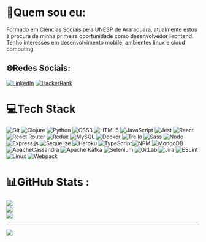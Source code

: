 # 💫Quem sou eu:
Formado em Ciências Sociais pela UNESP de Araraquara, atualmente estou à procura da minha primeira oportunidade como desenvolvedor Frontend. Tenho interesses em desenvolvimento mobile, ambientes linux e cloud computing.

## 🌐Redes Sociais:
[![LinkedIn](https://img.shields.io/badge/linkedin-%230077B5.svg?style=for-the-badge&logo=linkedin&logoColor=white)](https://www.linkedin.com/in/augusto-moreira-magalhaes/)
[![HackerRank](https://img.shields.io/badge/-Hackerrank-2EC866?style=for-the-badge&logo=HackerRank&logoColor=white)](https://www.hackerrank.com/augustommg)

# 💻Tech Stack
![Git](https://img.shields.io/badge/Git-E34F26?style=for-the-badge&logo=git&logoColor=white) ![Clojure](https://img.shields.io/badge/Clojure-%23Clojure.svg?style=for-the-badge&logo=Clojure&logoColor=Clojure) ![Python](https://img.shields.io/badge/python-3670A0?style=for-the-badge&logo=python&logoColor=ffdd54) ![CSS3](https://img.shields.io/badge/css3-%231572B6.svg?style=for-the-badge&logo=css3&logoColor=white) ![HTML5](https://img.shields.io/badge/html5-%23E34F26.svg?style=for-the-badge&logo=html5&logoColor=white) ![JavaScript](https://img.shields.io/badge/JavaScript-F7DF1E?style=for-the-badge&logo=javascript&logoColor=black) ![Jest](https://img.shields.io/badge/Jest-C21325?style=for-the-badge&logo=jest&logoColor=white) ![React](https://img.shields.io/badge/react-%2320232a.svg?style=for-the-badge&logo=react&logoColor=%2361DAFB) ![React Router](https://img.shields.io/badge/React_Router-CA4245?style=for-the-badge&logo=react-router&logoColor=white) ![Redux](https://img.shields.io/badge/redux-%23593d88.svg?style=for-the-badge&logo=redux&logoColor=white) ![MySQL](https://img.shields.io/badge/mysql-%2300f.svg?style=for-the-badge&logo=mysql&logoColor=white) ![Docker](https://img.shields.io/badge/docker-%230db7ed.svg?style=for-the-badge&logo=docker&logoColor=white) ![Trello](https://img.shields.io/badge/Trello-%23026AA7.svg?style=for-the-badge&logo=Trello&logoColor=white) ![Sass](https://img.shields.io/badge/Sass-CC6699?style=for-the-badge&logo=sass&logoColor=white) ![Node](https://img.shields.io/badge/Node.js-43853D?style=for-the-badge&logo=node.js&logoColor=white) ![Express.js](https://img.shields.io/badge/express.js-%23404d59.svg?style=for-the-badge&logo=express&logoColor=%2361DAFB) ![Sequelize](https://img.shields.io/badge/Sequelize-52B0E7?style=for-the-badge&logo=Sequelize&logoColor=white) ![Heroku](https://img.shields.io/badge/heroku-%23430098.svg?style=for-the-badge&logo=heroku&logoColor=white) ![TypeScript](https://img.shields.io/badge/typescript-%23007ACC.svg?style=for-the-badge&logo=typescript&logoColor=white)![NPM](https://img.shields.io/badge/NPM-%23000000.svg?style=for-the-badge&logo=npm&logoColor=white) ![MongoDB](https://img.shields.io/badge/MongoDB-%234ea94b.svg?style=for-the-badge&logo=mongodb&logoColor=white) ![ApacheCassandra](https://img.shields.io/badge/cassandra-%231287B1.svg?style=for-the-badge&logo=apache-cassandra&logoColor=white) ![Apache Kafka](https://img.shields.io/badge/Apache%20Kafka-000?style=for-the-badge&logo=apachekafka) ![Selenium](https://img.shields.io/badge/-selenium-%43B02A?style=for-the-badge&logo=selenium&logoColor=white) ![GitLab](https://img.shields.io/badge/gitlab-%23181717.svg?style=for-the-badge&logo=gitlab&logoColor=white) ![Jira](https://img.shields.io/badge/jira-%230A0FFF.svg?style=for-the-badge&logo=jira&logoColor=white) ![ESLint](https://img.shields.io/badge/ESLint-4B3263?style=for-the-badge&logo=eslint&logoColor=white) ![Linux](https://img.shields.io/badge/Linux-FCC624?style=for-the-badge&logo=linux&logoColor=black) ![Webpack](https://img.shields.io/badge/webpack-%238DD6F9.svg?style=for-the-badge&logo=webpack&logoColor=black)
# 📊GitHub Stats :
![](https://github-readme-stats.vercel.app/api?username=AugustoMagalhaes&theme=dark&hide_border=false&include_all_commits=true&count_private=true)<br/>
![](https://github-readme-streak-stats.herokuapp.com/?user=AugustoMagalhaes&theme=dark&hide_border=false)<br/>
![](https://github-readme-stats.vercel.app/api/top-langs/?username=AugustoMagalhaes&theme=dark&hide_border=false&include_all_commits=true&count_private=true&layout=compact)

---
[![](https://visitcount.itsvg.in/api?id=AugustoMagalhaes&icon=1&color=3)](https://visitcount.itsvg.in)
